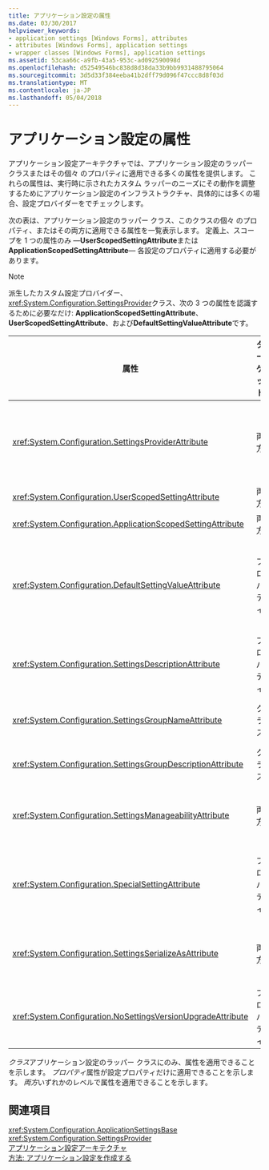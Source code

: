 ```yaml
---
title: アプリケーション設定の属性
ms.date: 03/30/2017
helpviewer_keywords:
- application settings [Windows Forms], attributes
- attributes [Windows Forms], application settings
- wrapper classes [Windows Forms], application settings
ms.assetid: 53caa66c-a9fb-43a5-953c-ad092590098d
ms.openlocfilehash: d52549546bc838d8d38da33b9bb9931488795064
ms.sourcegitcommit: 3d5d33f384eeba41b2dff79d096f47ccc8d8f03d
ms.translationtype: MT
ms.contentlocale: ja-JP
ms.lasthandoff: 05/04/2018
---
```

# <a name="application-settings-attributes"></a>アプリケーション設定の属性
アプリケーション設定アーキテクチャでは、アプリケーション設定のラッパー クラスまたはその個々 のプロパティに適用できる多くの属性を提供します。 これらの属性は、実行時に示されたカスタム ラッパーのニーズにその動作を調整するためにアプリケーション設定のインフラストラクチャ、具体的には多くの場合、設定プロバイダーをでチェックします。  
  
 次の表は、アプリケーション設定のラッパー クラス、このクラスの個々 のプロパティ、またはその両方に適用できる属性を一覧表示します。 定義上、スコープを 1 つの属性のみ —**UserScopedSettingAttribute**または**ApplicationScopedSettingAttribute**— 各設定のプロパティに適用する必要があります。  
  
> [!NOTE]
>  派生したカスタム設定プロバイダー、<xref:System.Configuration.SettingsProvider>クラス、次の 3 つの属性を認識するために必要なだけ: **ApplicationScopedSettingAttribute**、 **UserScopedSettingAttribute**、および**DefaultSettingValueAttribute**です。  
  
|属性|ターゲット|説明|  
|---------------|------------|-----------------|  
|<xref:System.Configuration.SettingsProviderAttribute>|両方|永続化に使用する設定プロバイダーの短い名前を指定します。<br /><br /> この属性が指定されていない場合、既定のプロバイダー<xref:System.Configuration.LocalFileSettingsProvider>と見なされます。|  
|<xref:System.Configuration.UserScopedSettingAttribute>|両方|アプリケーションのユーザー スコープ設定とプロパティを定義します。|  
|<xref:System.Configuration.ApplicationScopedSettingAttribute>|両方|アプリケーションのアプリケーション スコープ設定として、プロパティを定義します。|  
|<xref:System.Configuration.DefaultSettingValueAttribute>|プロパティ|このプロパティの既定のハードコード値に、プロバイダーによって逆シリアル化できる文字列を指定します。<br /><br /> <xref:System.Configuration.LocalFileSettingsProvider>この属性は必要ありません、この属性である場合、値既に永続化の指定には、任意の値をよりも優先されます。|  
|<xref:System.Configuration.SettingsDescriptionAttribute>|プロパティ|実行時およびデザイン時ツールで、主に使用される、個々 の設定のテストの説明を提供します。|  
|<xref:System.Configuration.SettingsGroupNameAttribute>|クラス|設定グループの明示的な名前を提供します。 この属性が見つからない場合<xref:System.Configuration.ApplicationSettingsBase>ラッパー クラス名を使用します。|  
|<xref:System.Configuration.SettingsGroupDescriptionAttribute>|クラス|設定グループで、実行時およびデザイン時ツールで、主に使用されるテストの説明を提供します。|  
|<xref:System.Configuration.SettingsManageabilityAttribute>|両方|設定グループまたはプロパティに指定する必要がある、0 個以上の管理の容易性サービスを指定します。 使用可能なサービスが記載されている、<xref:System.Configuration.SettingsManageability>列挙します。|  
|<xref:System.Configuration.SpecialSettingAttribute>|プロパティ|設定が設定プロバイダーによる特別な処理を提案する接続文字列など、特別な定義済みのカテゴリに属することを示します。 この属性の定義済みのカテゴリがによって定義されている、<xref:System.Configuration.SpecialSetting>列挙します。|  
|<xref:System.Configuration.SettingsSerializeAsAttribute>|両方|設定グループまたはプロパティの推奨されるシリアル化機構を指定します。 使用可能なシリアル化メカニズムが定義されている、<xref:System.Configuration.SettingsSerializeAs>列挙します。|  
|<xref:System.Configuration.NoSettingsVersionUpgradeAttribute>|プロパティ|設定プロバイダーにマークされたプロパティのすべてのアプリケーションのアップグレードの機能が無効にする必要がありますを指定します。|  
  
 *クラス*アプリケーション設定のラッパー クラスにのみ、属性を適用できることを示します。 *プロパティ*属性が設定プロパティだけに適用できることを示します。 *両方*いずれかのレベルで属性を適用できることを示します。  
  
## <a name="see-also"></a>関連項目  
 <xref:System.Configuration.ApplicationSettingsBase>  
 <xref:System.Configuration.SettingsProvider>  
 [アプリケーション設定アーキテクチャ](../../../../docs/framework/winforms/advanced/application-settings-architecture.md)  
 [方法: アプリケーション設定を作成する](http://msdn.microsoft.com/library/53b3af80-1c02-4e35-99c6-787663148945)
